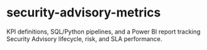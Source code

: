 # security-advisory-metrics
KPI definitions, SQL/Python pipelines, and a Power BI report tracking Security Advisory lifecycle, risk, and SLA performance.
